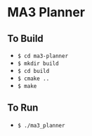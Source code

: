 # MA3 Planner

## To Build

- `$ cd ma3-planner`
- `$ mkdir build`
- `$ cd build`
- `$ cmake ..`
- `$ make`



## To Run

- `$ ./ma3_planner`